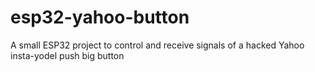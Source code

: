 # esp32-yahoo-button
A small ESP32 project to control and receive signals of a hacked Yahoo insta-yodel push big button
